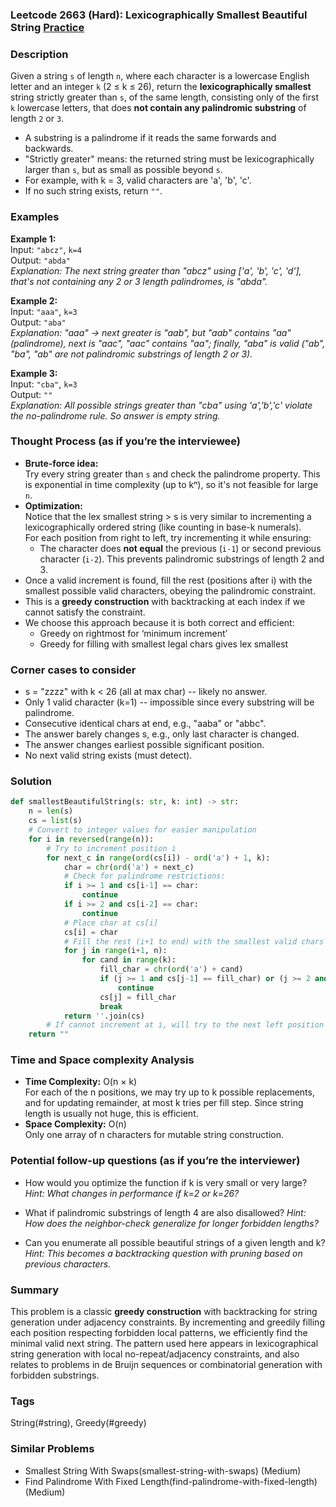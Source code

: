 ### Leetcode 2663 (Hard): Lexicographically Smallest Beautiful String [Practice](https://leetcode.com/problems/lexicographically-smallest-beautiful-string)

### Description  
Given a string `s` of length `n`, where each character is a lowercase English letter and an integer `k` (2 ≤ k ≤ 26), return the **lexicographically smallest** string strictly greater than `s`, of the same length, consisting only of the first `k` lowercase letters, that does **not contain any palindromic substring** of length `2` or `3`.

- A substring is a palindrome if it reads the same forwards and backwards.
- "Strictly greater" means: the returned string must be lexicographically larger than `s`, but as small as possible beyond `s`.
- For example, with k = 3, valid characters are 'a', 'b', 'c'.
- If no such string exists, return `""`.

### Examples  

**Example 1:**  
Input: `"abcz"`, `k=4`  
Output: `"abda"`  
*Explanation: The next string greater than "abcz" using ['a', 'b', 'c', 'd'], that's not containing any 2 or 3 length palindromes, is "abda".*

**Example 2:**  
Input: `"aaa"`, `k=3`  
Output: `"aba"`  
*Explanation: "aaa" → next greater is "aab", but "aab" contains "aa" (palindrome), next is "aac", "aac" contains "aa"; finally, "aba" is valid ("ab", "ba", "ab" are not palindromic substrings of length 2 or 3).*

**Example 3:**  
Input: `"cba"`, `k=3`  
Output: `""`  
*Explanation: All possible strings greater than "cba" using 'a','b','c' violate the no-palindrome rule. So answer is empty string.*

### Thought Process (as if you’re the interviewee)  
- **Brute-force idea:**  
  Try every string greater than `s` and check the palindrome property. This is exponential in time complexity (up to kⁿ), so it's not feasible for large `n`.
- **Optimization:**  
  Notice that the lex smallest string > s is very similar to incrementing a lexicographically ordered string (like counting in base-k numerals).  
  For each position from right to left, try incrementing it while ensuring:
  - The character does **not equal** the previous (`i-1`) or second previous character (`i-2`). This prevents palindromic substrings of length 2 and 3.
- Once a valid increment is found, fill the rest (positions after i) with the smallest possible valid characters, obeying the palindromic constraint.
- This is a **greedy construction** with backtracking at each index if we cannot satisfy the constraint.
- We choose this approach because it is both correct and efficient:  
  - Greedy on rightmost for ‘minimum increment’
  - Greedy for filling with smallest legal chars gives lex smallest

### Corner cases to consider  
- s = "zzzz" with k < 26 (all at max char) -- likely no answer.
- Only 1 valid character (k=1) -- impossible since every substring will be palindrome.
- Consecutive identical chars at end, e.g., "aaba" or "abbc".
- The answer barely changes s, e.g., only last character is changed.
- The answer changes earliest possible significant position.
- No next valid string exists (must detect).

### Solution

```python
def smallestBeautifulString(s: str, k: int) -> str:
    n = len(s)
    cs = list(s)
    # Convert to integer values for easier manipulation
    for i in reversed(range(n)):
        # Try to increment position i
        for next_c in range(ord(cs[i]) - ord('a') + 1, k):
            char = chr(ord('a') + next_c)
            # Check for palindrome restrictions:
            if i >= 1 and cs[i-1] == char:
                continue
            if i >= 2 and cs[i-2] == char:
                continue
            # Place char at cs[i]
            cs[i] = char
            # Fill the rest (i+1 to end) with the smallest valid chars
            for j in range(i+1, n):
                for cand in range(k):
                    fill_char = chr(ord('a') + cand)
                    if (j >= 1 and cs[j-1] == fill_char) or (j >= 2 and cs[j-2] == fill_char):
                        continue
                    cs[j] = fill_char
                    break
            return ''.join(cs)
        # If cannot increment at i, will try to the next left position
    return ""
```

### Time and Space complexity Analysis  

- **Time Complexity:** O(n × k)  
  For each of the n positions, we may try up to k possible replacements, and for updating remainder, at most k tries per fill step. Since string length is usually not huge, this is efficient.
- **Space Complexity:** O(n)  
  Only one array of n characters for mutable string construction.

### Potential follow-up questions (as if you’re the interviewer)  

- How would you optimize the function if k is very small or very large?
  *Hint: What changes in performance if k=2 or k=26?*

- What if palindromic substrings of length 4 are also disallowed?
  *Hint: How does the neighbor-check generalize for longer forbidden lengths?*

- Can you enumerate all possible beautiful strings of a given length and k?
  *Hint: This becomes a backtracking question with pruning based on previous characters.*

### Summary
This problem is a classic **greedy construction** with backtracking for string generation under adjacency constraints. By incrementing and greedily filling each position respecting forbidden local patterns, we efficiently find the minimal valid next string. The pattern used here appears in lexicographical string generation with local no-repeat/adjacency constraints, and also relates to problems in de Bruijn sequences or combinatorial generation with forbidden substrings.

### Tags
String(#string), Greedy(#greedy)

### Similar Problems
- Smallest String With Swaps(smallest-string-with-swaps) (Medium)
- Find Palindrome With Fixed Length(find-palindrome-with-fixed-length) (Medium)